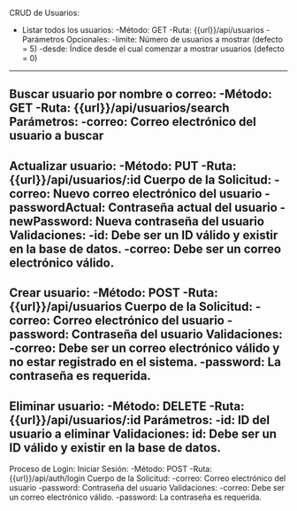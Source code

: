 CRUD de Usuarios:
* Listar todos los usuarios:
-Método: GET
-Ruta: {{url}}/api/usuarios
  -Parámetros Opcionales:
        -limite: Número de usuarios a mostrar (defecto = 5)
        -desde: Índice desde el cual comenzar a mostrar usuarios (defecto = 0)
----------------------------------------------------------------------------        
Buscar usuario por nombre o correo:
-Método: GET
-Ruta: {{url}}/api/usuarios/search
Parámetros:
    -correo: Correo electrónico del usuario a buscar
----------------------------------------------------------------------------        
Actualizar usuario:
-Método: PUT
-Ruta: {{url}}/api/usuarios/:id
Cuerpo de la Solicitud:
    -correo: Nuevo correo electrónico del usuario
    -passwordActual: Contraseña actual del usuario
    -newPassword: Nueva contraseña del usuario
Validaciones:
    -id: Debe ser un ID válido y existir en la base de datos.
    -correo: Debe ser un correo electrónico válido.
----------------------------------------------------------------------------        
Crear usuario:
-Método: POST
-Ruta: {{url}}/api/usuarios
Cuerpo de la Solicitud:
    -correo: Correo electrónico del usuario
    -password: Contraseña del usuario
Validaciones:
    -correo: Debe ser un correo electrónico válido y no estar registrado en el sistema.
    -password: La contraseña es requerida.
------------------------------------------------------------------------------        
Eliminar usuario:
    -Método: DELETE
    -Ruta: {{url}}/api/usuarios/:id
Parámetros:
    -id: ID del usuario a eliminar
Validaciones:
    id: Debe ser un ID válido y existir en la base de datos.
------------------------------------------------------------------------------        
Proceso de Login:
Iniciar Sesión:
-Método: POST
-Ruta: {{url}}/api/auth/login
Cuerpo de la Solicitud:
    -correo: Correo electrónico del usuario
    -password: Contraseña del usuario
Validaciones:
    -correo: Debe ser un correo electrónico válido.
    -password: La contraseña es requerida.
